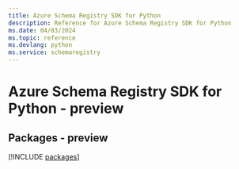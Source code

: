 ```yaml
---
title: Azure Schema Registry SDK for Python
description: Reference for Azure Schema Registry SDK for Python
ms.date: 04/03/2024
ms.topic: reference
ms.devlang: python
ms.service: schemaregistry
---
```

# Azure Schema Registry SDK for Python - preview
## Packages - preview
[!INCLUDE [packages](schema-registry-index.md)]